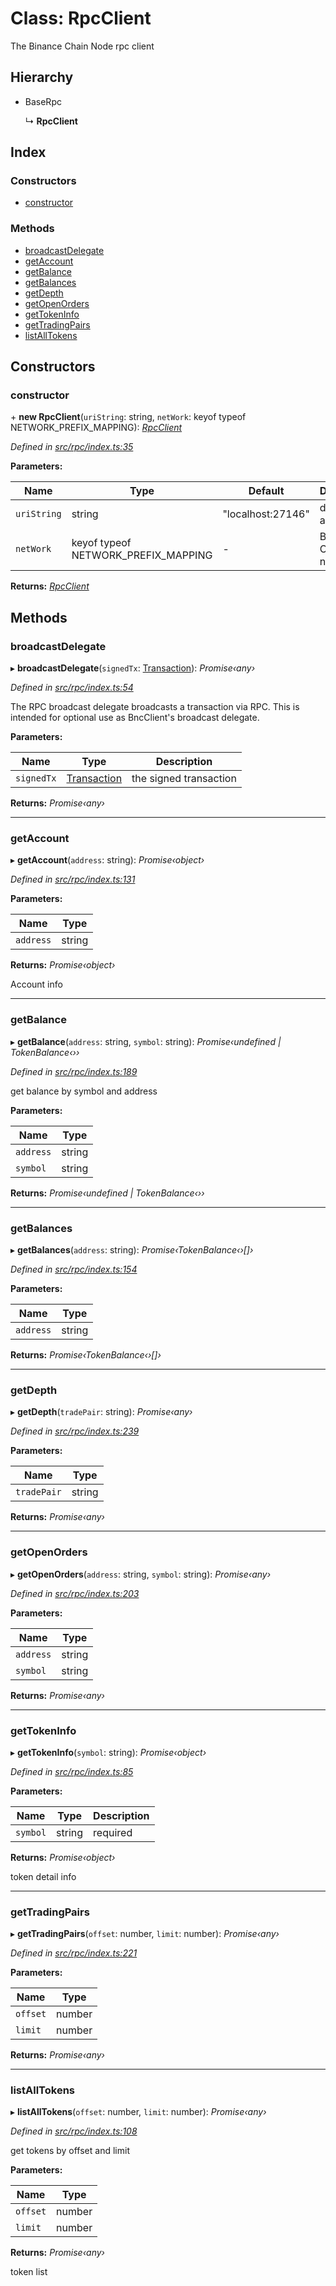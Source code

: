 
# Class: RpcClient

The Binance Chain Node rpc client

## Hierarchy

* BaseRpc

  ↳ **RpcClient**

## Index

### Constructors

* [constructor](rpcclient.md#constructor)

### Methods

* [broadcastDelegate](rpcclient.md#broadcastdelegate)
* [getAccount](rpcclient.md#getaccount)
* [getBalance](rpcclient.md#getbalance)
* [getBalances](rpcclient.md#getbalances)
* [getDepth](rpcclient.md#getdepth)
* [getOpenOrders](rpcclient.md#getopenorders)
* [getTokenInfo](rpcclient.md#gettokeninfo)
* [getTradingPairs](rpcclient.md#gettradingpairs)
* [listAllTokens](rpcclient.md#listalltokens)

## Constructors

###  constructor

\+ **new RpcClient**(`uriString`: string, `netWork`: keyof typeof NETWORK_PREFIX_MAPPING): *[RpcClient](rpcclient.md)*

*Defined in [src/rpc/index.ts:35](https://github.com/binance-chain/javascript-sdk/blob/595f658/src/rpc/index.ts#L35)*

**Parameters:**

Name | Type | Default | Description |
------ | ------ | ------ | ------ |
`uriString` | string | "localhost:27146" | dataseed address |
`netWork` | keyof typeof NETWORK_PREFIX_MAPPING | - | Binance Chain network  |

**Returns:** *[RpcClient](rpcclient.md)*

## Methods

###  broadcastDelegate

▸ **broadcastDelegate**(`signedTx`: [Transaction](transaction.md)): *Promise‹any›*

*Defined in [src/rpc/index.ts:54](https://github.com/binance-chain/javascript-sdk/blob/595f658/src/rpc/index.ts#L54)*

The RPC broadcast delegate broadcasts a transaction via RPC. This is intended for optional use as BncClient's broadcast delegate.

**Parameters:**

Name | Type | Description |
------ | ------ | ------ |
`signedTx` | [Transaction](transaction.md) | the signed transaction |

**Returns:** *Promise‹any›*

___

###  getAccount

▸ **getAccount**(`address`: string): *Promise‹object›*

*Defined in [src/rpc/index.ts:131](https://github.com/binance-chain/javascript-sdk/blob/595f658/src/rpc/index.ts#L131)*

**Parameters:**

Name | Type |
------ | ------ |
`address` | string |

**Returns:** *Promise‹object›*

Account info

___

###  getBalance

▸ **getBalance**(`address`: string, `symbol`: string): *Promise‹undefined | TokenBalance‹››*

*Defined in [src/rpc/index.ts:189](https://github.com/binance-chain/javascript-sdk/blob/595f658/src/rpc/index.ts#L189)*

get balance by symbol and address

**Parameters:**

Name | Type |
------ | ------ |
`address` | string |
`symbol` | string |

**Returns:** *Promise‹undefined | TokenBalance‹››*

___

###  getBalances

▸ **getBalances**(`address`: string): *Promise‹TokenBalance‹›[]›*

*Defined in [src/rpc/index.ts:154](https://github.com/binance-chain/javascript-sdk/blob/595f658/src/rpc/index.ts#L154)*

**Parameters:**

Name | Type |
------ | ------ |
`address` | string |

**Returns:** *Promise‹TokenBalance‹›[]›*

___

###  getDepth

▸ **getDepth**(`tradePair`: string): *Promise‹any›*

*Defined in [src/rpc/index.ts:239](https://github.com/binance-chain/javascript-sdk/blob/595f658/src/rpc/index.ts#L239)*

**Parameters:**

Name | Type |
------ | ------ |
`tradePair` | string |

**Returns:** *Promise‹any›*

___

###  getOpenOrders

▸ **getOpenOrders**(`address`: string, `symbol`: string): *Promise‹any›*

*Defined in [src/rpc/index.ts:203](https://github.com/binance-chain/javascript-sdk/blob/595f658/src/rpc/index.ts#L203)*

**Parameters:**

Name | Type |
------ | ------ |
`address` | string |
`symbol` | string |

**Returns:** *Promise‹any›*

___

###  getTokenInfo

▸ **getTokenInfo**(`symbol`: string): *Promise‹object›*

*Defined in [src/rpc/index.ts:85](https://github.com/binance-chain/javascript-sdk/blob/595f658/src/rpc/index.ts#L85)*

**Parameters:**

Name | Type | Description |
------ | ------ | ------ |
`symbol` | string | required |

**Returns:** *Promise‹object›*

token detail info

___

###  getTradingPairs

▸ **getTradingPairs**(`offset`: number, `limit`: number): *Promise‹any›*

*Defined in [src/rpc/index.ts:221](https://github.com/binance-chain/javascript-sdk/blob/595f658/src/rpc/index.ts#L221)*

**Parameters:**

Name | Type |
------ | ------ |
`offset` | number |
`limit` | number |

**Returns:** *Promise‹any›*

___

###  listAllTokens

▸ **listAllTokens**(`offset`: number, `limit`: number): *Promise‹any›*

*Defined in [src/rpc/index.ts:108](https://github.com/binance-chain/javascript-sdk/blob/595f658/src/rpc/index.ts#L108)*

get tokens by offset and limit

**Parameters:**

Name | Type |
------ | ------ |
`offset` | number |
`limit` | number |

**Returns:** *Promise‹any›*

token list
